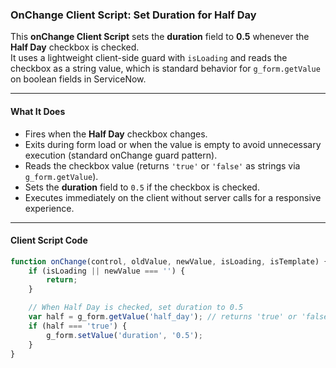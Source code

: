 ###  OnChange Client Script: Set Duration for Half Day

This **onChange Client Script** sets the **duration** field to **0.5** whenever the **Half Day** checkbox is checked.  
It uses a lightweight client-side guard with `isLoading` and reads the checkbox as a string value, which is standard behavior for `g_form.getValue` on boolean fields in ServiceNow.

---

####  What It Does

- Fires when the **Half Day** checkbox changes.
- Exits during form load or when the value is empty to avoid unnecessary execution (standard onChange guard pattern).
- Reads the checkbox value (returns `'true'` or `'false'` as strings via `g_form.getValue`).
- Sets the **duration** field to `0.5` if the checkbox is checked.
- Executes immediately on the client without server calls for a responsive experience.

---

####  Client Script Code

```javascript
function onChange(control, oldValue, newValue, isLoading, isTemplate) {
    if (isLoading || newValue === '') {
        return;
    }

    // When Half Day is checked, set duration to 0.5
    var half = g_form.getValue('half_day'); // returns 'true' or 'false'
    if (half === 'true') {
        g_form.setValue('duration', '0.5');
    }
}
